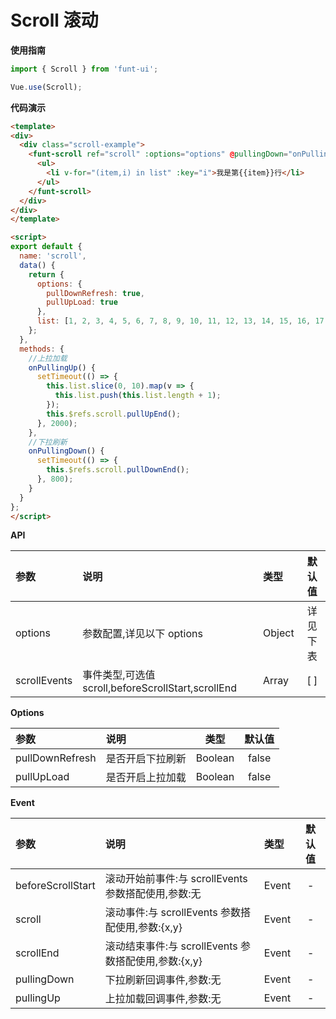# Scroll 滚动

**使用指南**

```js
import { Scroll } from 'funt-ui';

Vue.use(Scroll);
```

**代码演示**

<scroll />

```html
<template>
<div>
  <div class="scroll-example">
    <funt-scroll ref="scroll" :options="options" @pullingDown="onPullingDown" @pullingUp="onPullingUp">
      <ul>
        <li v-for="(item,i) in list" :key="i">我是第{{item}}行</li>
      </ul>
    </funt-scroll>
  </div>
</div>
</template>
```

```html
<script>
export default {
  name: 'scroll',
  data() {
    return {
      options: {
        pullDownRefresh: true,
        pullUpLoad: true
      },
      list: [1, 2, 3, 4, 5, 6, 7, 8, 9, 10, 11, 12, 13, 14, 15, 16, 17, 18, 19, 20]
    };
  },
  methods: {
    //上拉加载
    onPullingUp() {
      setTimeout(() => {
        this.list.slice(0, 10).map(v => {
          this.list.push(this.list.length + 1);
        });
        this.$refs.scroll.pullUpEnd();
      }, 2000);
    },
    //下拉刷新
    onPullingDown() {
      setTimeout(() => {
        this.$refs.scroll.pullDownEnd();
      }, 800);
    }
  }
};
</script>
```

**API**

| 参数         | 说明                                               | 类型   |  默认值  |
| :----------- | :------------------------------------------------- | :----- | :------: |
| options      | 参数配置,详见以下 options                          | Object | 详见下表 |
| scrollEvents | 事件类型,可选值 scroll,beforeScrollStart,scrollEnd | Array  |   [ ]    |

**Options**

| 参数            | 说明             |  类型   | 默认值 |
| :-------------- | :--------------- | :-----: | :----: |
| pullDownRefresh | 是否开启下拉刷新 | Boolean | false  |
| pullUpLoad      | 是否开启上拉加载 | Boolean | false  |

**Event**

| 参数              | 说明                                                 | 类型  | 默认值 |
| :---------------- | :--------------------------------------------------- | :---- | :----: |
| beforeScrollStart | 滚动开始前事件:与 scrollEvents 参数搭配使用,参数:无  | Event |   -    |
| scroll            | 滚动事件:与 scrollEvents 参数搭配使用,参数:{x,y}     | Event |   -    |
| scrollEnd         | 滚动结束事件:与 scrollEvents 参数搭配使用,参数:{x,y} | Event |   -    |
| pullingDown       | 下拉刷新回调事件,参数:无                             | Event |   -    |
| pullingUp         | 上拉加载回调事件,参数:无                             | Event |   -    |
